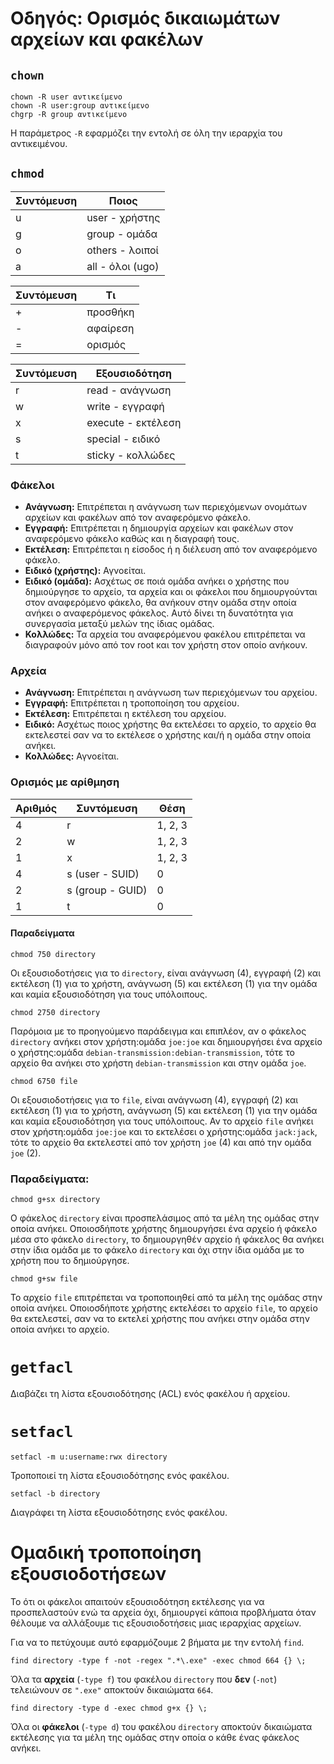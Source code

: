 # Οδηγός: Ορισμός δικαιωμάτων αρχείων και φακέλων


## `chown`
```Shell
chown -R user αντικείμενο
chown -R user:group αντικείμενο
chgrp -R group αντικείμενο
```
Η παράμετρος `-R` εφαρμόζει την εντολή σε όλη την ιεραρχία του αντικειμένου.


## `chmod`
|Συντόμευση|Ποιος           |
|----------|----------------|
|u         |user - χρήστης  |
|g         |group - ομάδα   |
|o         |others - λοιποί |
|a         |all - όλοι (ugo)|

|Συντόμευση|Τι      |
|----------|--------|
|+         |προσθήκη|
|-         |αφαίρεση|
|=         |ορισμός |

|Συντόμευση|Εξουσιοδότηση     |
|----------|------------------|
|r         |read - ανάγνωση   |
|w         |write - εγγραφή   |
|x         |execute - εκτέλεση|
|s         |special - ειδικό  |
|t         |sticky - κολλώδες |


### Φάκελοι
- **Ανάγνωση:** Επιτρέπεται η ανάγνωση των περιεχόμενων ονομάτων αρχείων και φακέλων από τον αναφερόμενο φάκελο.
- **Εγγραφή:** Επιτρέπεται η δημιουργία αρχείων και φακέλων στον αναφερόμενο φάκελο καθώς και η διαγραφή τους.
- **Εκτέλεση:** Επιτρέπεται η είσοδος ή η διέλευση από τον αναφερόμενο φάκελο.
- **Ειδικό (χρήστης):** Αγνοείται.
- **Ειδικό (ομάδα):** Ασχέτως σε ποιά ομάδα ανήκει ο χρήστης που δημιούργησε το αρχείο, τα αρχεία και οι φάκελοι που δημιουργούνται στον αναφερόμενο φάκελο, θα ανήκουν στην ομάδα στην οποία ανήκει ο αναφερόμενος φάκελος. Αυτό δίνει τη δυνατότητα για συνεργασία μεταξύ μελών της ίδιας ομάδας.
- **Κολλώδες:** Τα αρχεία του αναφερόμενου φακέλου επιτρέπεται να διαγραφούν μόνο από τον root και τον χρήστη στον οποίο ανήκουν.


### Αρχεία
- **Ανάγνωση:** Επιτρέπεται η ανάγνωση των περιεχόμενων του αρχείου.
- **Εγγραφή:** Επιτρέπεται η τροποποίηση του αρχείου.
- **Εκτέλεση:** Επιτρέπεται η εκτέλεση του αρχείου.
- **Ειδικό:** Ασχέτως ποιος χρήστης θα εκτελέσει το αρχείο, το αρχείο θα εκτελεστεί σαν να το εκτέλεσε ο χρήστης και/ή η ομάδα στην οποία ανήκει.
- **Κολλώδες:** Αγνοείται.


### Ορισμός με αρίθμηση
Αριθμός|Συντόμευση      |Θέση   |
|------|----------------|-------|
|4     |r               |1, 2, 3|
|2     |w               |1, 2, 3|
|1     |x               |1, 2, 3|
|4     |s (user - SUID) |0      |
|2     |s (group - GUID)|0      |
|1     |t               |0      |


#### Παραδείγματα
```Shell
chmod 750 directory
```
Οι εξουσιοδοτήσεις για το `directory`, είναι ανάγνωση (4), εγγραφή (2) και εκτέλεση (1) για το χρήστη, ανάγνωση (5) και εκτέλεση (1) για την ομάδα και καμία εξουσιοδότηση για τους υπόλοιπους.

```Shell
chmod 2750 directory
```
Παρόμοια με το προηγούμενο παράδειγμα και επιπλέον, αν ο φάκελος `directory` ανήκει στον χρήστη:ομάδα `joe:joe` και δημιουργήσει ένα αρχείο ο χρήστης:ομάδα `debian-transmission:debian-transmission`, τότε το αρχείο θα ανήκει στο χρήστη `debian-transmission` και στην ομάδα `joe`.

```Shell
chmod 6750 file
```
Οι εξουσιοδοτήσεις για το `file`, είναι ανάγνωση (4), εγγραφή (2) και εκτέλεση (1) για το χρήστη, ανάγνωση (5) και εκτέλεση (1) για την ομάδα και καμία εξουσιοδότηση για τους υπόλοιπους.
Αν το αρχείο `file` ανήκει στον χρήστη:ομάδα `joe:joe` και το εκτελέσει ο χρήστης:ομάδα `jack:jack`, τότε το αρχείο θα εκτελεστεί από τον χρήστη `joe` (4) και από την ομάδα `joe` (2).


### Παραδείγματα:
```Shell
chmod g+sx directory
```
Ο φάκελος `directory` είναι προσπελάσιμος από τα μέλη της ομάδας στην οποία ανήκει.
Οποιοσδήποτε χρήστης δημιουργήσει ένα αρχείο ή φάκελο μέσα στο φάκελο `directory`, το δημιουργηθέν αρχείο ή φάκελος θα ανήκει στην ίδια ομάδα με το φάκελο `directory` και όχι στην ίδια ομάδα με το χρήστη που το δημιούργησε.

```Shell
chmod g+sw file
```
Το αρχείο `file` επιτρέπεται να τροποποιηθεί από τα μέλη της ομάδας στην οποία ανήκει.
Οποιοσδήποτε χρήστης εκτελέσει το αρχείο `file`, το αρχείο θα εκτελεστεί, σαν να το εκτελεί χρήστης που ανήκει στην ομάδα στην οποία ανήκει το αρχείο.


# `getfacl`
Διαβάζει τη λίστα εξουσιοδότησης (ACL) ενός φακέλου ή αρχείου.


# `setfacl`

```Shell
setfacl -m u:username:rwx directory
```
Τροποποιεί τη λίστα εξουσιοδότησης ενός φακέλου.

```Shell
setfacl -b directory
```
Διαγράφει τη λίστα εξουσιοδότησης ενός φακέλου.


# Ομαδική τροποποίηση εξουσιοδοτήσεων
Το ότι οι φάκελοι απαιτούν εξουσιοδότηση εκτέλεσης για να προσπελαστούν ενώ τα αρχεία όχι, δημιουργεί κάποια προβλήματα όταν θέλουμε να αλλάξουμε τις εξουσιοδοτήσεις μιας ιεραρχίας αρχείων.

Για να το πετύχουμε αυτό εφαρμόζουμε 2 βήματα με την εντολή `find`.
```Shell
find directory -type f -not -regex ".*\.exe" -exec chmod 664 {} \;
```
Όλα τα **αρχεία** (`-type f`) του φακέλου `directory` που **δεν** (`-not`) τελειώνουν σε `".exe"` αποκτούν δικαιώματα `664`.

```Shell
find directory -type d -exec chmod g+x {} \;
```
Όλα οι **φάκελοι** (`-type d`) του φακέλου `directory` αποκτούν δικαιώματα εκτέλεσης για τα μέλη της ομάδας στην οποία ο κάθε ένας φάκελος ανήκει.
